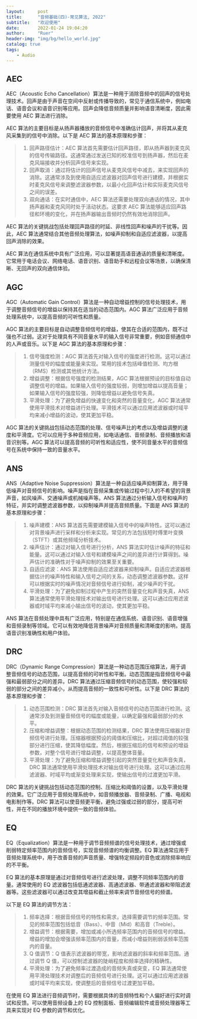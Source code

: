 ```yaml
---
layout:     post
title:      "音频基础(四)-常见算法, 2022"
subtitle:   "欢迎使用"
date:       2022-01-24 19:04:20
author:     "Ruer"
header-img: "img/bg/hello_world.jpg"
catalog: true
tags:
    - Audio
---
```


## AEC

AEC（Acoustic Echo Cancellation）算法是一种用于消除音频中的回声的信号处理技术。回声是由于声音在空间中反射或传播导致的，常见于通信系统中，例如电话、语音会议和语音识别等应用。回声会降低音频质量并影响语音清晰度，因此需要使用 AEC 算法进行消除。

AEC 算法的主要目标是从扬声器播放的音频信号中准确估计回声，并将其从麦克风采集到的信号中消除。以下是 AEC 算法的基本原理和步骤：

> 1. 回声路径估计：AEC 算法首先需要估计回声路径，即从扬声器到麦克风的信号传输路径。这通常通过发送已知的校准信号到扬声器，然后在麦克风端接收并分析回声信号来实现。
> 2. 回声取消：通过将估计的回声信号从麦克风信号中减去，来实现回声的消除。这通常涉及到使用自适应滤波器对回声信号进行建模，并根据实时麦克风信号来调整滤波器参数，以最小化回声估计和实际麦克风信号之间的误差。
> 3. 双向通话：在实时通信中，AEC 算法还需要处理双向通话的情况，其中扬声器和麦克风同时处于活动状态。这要求 AEC 算法能够适应回声路径和环境的变化，并在扬声器输出音频时仍然有效地消除回声。

AEC 算法的关键挑战包括处理回声路径的时延、非线性回声和噪声的干扰等。因此，AEC 算法通常结合其他音频处理算法，如噪声抑制和自适应滤波器，以提高回声消除的效果。

AEC 算法在通信系统中具有广泛应用，可以显著提高语音通话的质量和清晰度。它常用于电话会议、网络电话、语音识别、语音助手和远程会议等场景，以确保清晰、无回声的双向通信体验。

## AGC

AGC（Automatic Gain Control）算法是一种自动增益控制的信号处理技术，用于调整音频信号的增益以保持其在适当的动态范围内。AGC 算法广泛应用于音频处理系统中，以提高音频的可听性和质量。

AGC 算法的主要目标是自动调整音频信号的增益，使其在合适的范围内，既不过强也不过弱。这对于处理具有不同音量水平的输入信号非常重要，例如音频通信中的人声或音乐。以下是 AGC 算法的基本原理和步骤：

> 1. 信号强度检测：AGC 算法首先对输入信号的强度进行检测。这可以通过测量信号的幅度或能量来实现。常用的技术包括峰值检测、均方根（RMS）检测或其他统计方法。
> 2. 增益调整：根据信号强度的检测结果，AGC 算法根据预设的目标值自动调整信号的增益。如果输入信号的强度较弱，则增加增益以提高音量；如果输入信号的强度较强，则降低增益以避免信号失真。
> 3. 平滑处理：为了避免增益的快速变化和突然的音量变化，AGC 算法通常使用平滑技术对增益进行处理。平滑技术可以通过应用滤波器或时域平均来减小增益的波动，使其更加平稳。

AGC 算法的关键挑战包括动态范围的处理、信号噪声比的考虑以及增益调整的速度和平滑度。它可以应用于多种音频应用，如电话通信、音频录制、音频播放和语音识别等。AGC 算法可以提高音频的可听性和适应性，使不同音量水平的音频信号在系统中保持一致的音量水平。

## ANS

ANS（Adaptive Noise Suppression）算法是一种自适应噪声抑制算法，用于降低噪声对音频信号的影响。噪声是指在音频采集或传输过程中引入的不希望的背景声音，如风噪声、交通噪声或机械噪声等。ANS 算法通过分析输入信号和噪声的特征，并实时调整滤波器参数，以抑制噪声并提高音频质量。下面是 ANS 算法的基本原理和步骤：

> 1. 噪声建模：ANS 算法首先需要建模输入信号中的噪声特性。这可以通过对背景噪声进行采样和分析来实现。常见的方法包括短时傅里叶变换（STFT）或其他频域分析技术。
> 2. 噪声估计：通过对输入信号进行分析，ANS 算法实时估计噪声的特征和能量。这可以通过对输入信号和建模噪声之间的差异进行计算得到。噪声估计的准确性对于噪声抑制的效果至关重要。
> 3. 自适应滤波：ANS 算法使用自适应滤波器来抑制噪声。自适应滤波器根据估计的噪声特性和输入信号之间的关系，动态调整滤波器参数。这样可以根据实时的噪声情况对音频信号进行抑制，减少噪声的干扰。
> 4. 平滑处理：为了避免抑制过程中产生的突然音量变化和声音失真，ANS 算法通常使用平滑处理技术对输出信号进行处理。这可以通过应用滤波器或时域平均来减小输出信号的波动，使其更加平稳。

ANS 算法在音频处理中具有广泛应用，特别是在通信系统、语音识别、语音增强和音频录制等领域。它可以有效地降低背景噪声对音频质量和清晰度的影响，提高语音识别准确性和用户体验。

## DRC

DRC（Dynamic Range Compression）算法是一种动态范围压缩算法，用于调整音频信号的动态范围，以提高音频的可听性和平衡。动态范围是指音频信号中最强和最弱部分之间的差异。DRC 算法通过压缩音频信号的动态范围，使较强和较弱的部分之间的差异减小，从而提高音频的一致性和可听性。以下是 DRC 算法的基本原理和步骤：

> 1. 动态范围检测：DRC 算法首先对输入音频信号的动态范围进行检测。这通常涉及到测量音频信号的幅度或能量，以确定最强和最弱部分的水平。
> 2. 压缩和增益调整：根据动态范围的检测结果，DRC 算法使用压缩器对音频信号进行处理。压缩器根据预设的阈值和压缩比，对超过阈值的较强部分进行压缩，使其降低幅度。然后，根据压缩后的信号和预设的增益参数，对整个信号进行增益调整，以提高整体音量。
> 3. 平滑处理：为了避免压缩和增益调整引起的突然音量变化和声音失真，DRC 算法通常使用平滑处理技术对输出信号进行处理。这可以通过应用滤波器、时域平均或渐变处理来实现，使输出信号的过渡更加平滑。

DRC 算法的关键挑战包括动态范围的控制、压缩比和阈值的设置，以及平滑处理的效果。它广泛应用于音频处理系统中，如音频播放器、音频录制、广播、电视和电影制作等。DRC 算法可以使音频更平衡，避免过强或过弱的部分，提高可听性，并在不同的播放环境中提供一致的音频体验。

## EQ

EQ（Equalization）算法是一种用于调节音频频谱的信号处理技术，通过增强或削弱特定频率范围内的音频信号，实现音频频谱的均衡调整。EQ 算法通常应用于音频处理系统中，用于改善音频的声音质量、增强特定频段的音色或消除频率响应的不平衡。

EQ 算法的基本原理是通过对音频信号进行滤波处理，调整不同频率范围内的音量。通常使用的 EQ 滤波器包括低通滤波器、高通滤波器、带通滤波器和带阻滤波器等。这些滤波器可以通过改变其增益和截止频率来调节音频信号的频谱。

以下是 EQ 算法的调节方法：

> 1. 频率选择：根据音频信号的特性和需求，选择需要调节的频率范围。常见的频率范围包括低音（Bass）、中音（Mid）和高音（Treble）。
> 2. 增益调节：根据需要，增加或减小所选频率范围内的音频信号的增益。增益的增加会增强该频率范围内的音量，而减小增益则削弱该频率范围内的音量。
> 3. Q 值调节：Q 值表示滤波器的带宽，影响滤波器的斜率和频率范围。通过调节 Q 值，可以控制滤波器的陡峭程度和频率选择的精确性。
> 4. 平滑处理：为了避免频率过渡造成的音频失真或突变，EQ 算法通常使用平滑处理技术对调整后的音频信号进行处理。这可以通过应用滤波器或时域平均来实现，使调整后的音频信号过渡更加平稳。

在使用 EQ 算法进行音频调节时，需要根据具体的音频特性和个人偏好进行实时调试和反馈。可以使用音频设备上的 EQ 控制面板、音频编辑软件或音频处理器等工具来实现对 EQ 参数的调节和优化。
